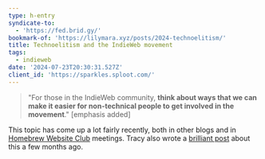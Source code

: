 ```yaml
---
type: h-entry
syndicate-to:
  - 'https://fed.brid.gy/'
bookmark-of: 'https://lilymara.xyz/posts/2024-technoelitism/'
title: Technoelitism and the IndieWeb movement
tags:
  - indieweb
date: '2024-07-23T20:30:31.527Z'
client_id: 'https://sparkles.sploot.com/'
---
```

> "For those in the IndieWeb community, **think about ways that we can make it easier for non-technical people to get involved in the movement**." [emphasis added]

This topic has come up a lot fairly recently, both in other blogs and in [Homebrew Website Club](https://events.indieweb.org/) meetings. Tracy also wrote a [brilliant post](https://tracydurnell.com/2024/05/17/indieweb-next-stage/) about this a few months ago.

